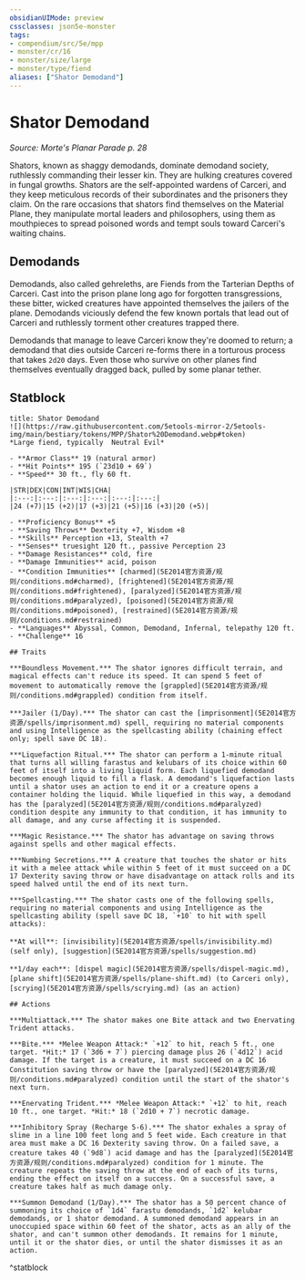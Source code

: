 ```yaml
---
obsidianUIMode: preview
cssclasses: json5e-monster
tags:
- compendium/src/5e/mpp
- monster/cr/16
- monster/size/large
- monster/type/fiend
aliases: ["Shator Demodand"]
---
```

# Shator Demodand
*Source: Morte's Planar Parade p. 28*  

Shators, known as shaggy demodands, dominate demodand society, ruthlessly commanding their lesser kin. They are hulking creatures covered in fungal growths. Shators are the self-appointed wardens of Carceri, and they keep meticulous records of their subordinates and the prisoners they claim. On the rare occasions that shators find themselves on the Material Plane, they manipulate mortal leaders and philosophers, using them as mouthpieces to spread poisoned words and tempt souls toward Carceri's waiting chains.

## Demodands

Demodands, also called gehreleths, are Fiends from the Tarterian Depths of Carceri. Cast into the prison plane long ago for forgotten transgressions, these bitter, wicked creatures have appointed themselves the jailers of the plane. Demodands viciously defend the few known portals that lead out of Carceri and ruthlessly torment other creatures trapped there.

Demodands that manage to leave Carceri know they're doomed to return; a demodand that dies outside Carceri re-forms there in a torturous process that takes `2d20` days. Even those who survive on other planes find themselves eventually dragged back, pulled by some planar tether.

## Statblock

```ad-statblock
title: Shator Demodand
![](https://raw.githubusercontent.com/5etools-mirror-2/5etools-img/main/bestiary/tokens/MPP/Shator%20Demodand.webp#token)
*Large fiend, typically  Neutral Evil*

- **Armor Class** 19 (natural armor)
- **Hit Points** 195 (`23d10 + 69`)
- **Speed** 30 ft., fly 60 ft.

|STR|DEX|CON|INT|WIS|CHA|
|:---:|:---:|:---:|:---:|:---:|:---:|
|24 (+7)|15 (+2)|17 (+3)|21 (+5)|16 (+3)|20 (+5)|

- **Proficiency Bonus** +5
- **Saving Throws** Dexterity +7, Wisdom +8
- **Skills** Perception +13, Stealth +7
- **Senses** truesight 120 ft., passive Perception 23
- **Damage Resistances** cold, fire
- **Damage Immunities** acid, poison
- **Condition Immunities** [charmed](5E2014官方资源/规则/conditions.md#charmed), [frightened](5E2014官方资源/规则/conditions.md#frightened), [paralyzed](5E2014官方资源/规则/conditions.md#paralyzed), [poisoned](5E2014官方资源/规则/conditions.md#poisoned), [restrained](5E2014官方资源/规则/conditions.md#restrained)
- **Languages** Abyssal, Common, Demodand, Infernal, telepathy 120 ft.
- **Challenge** 16

## Traits

***Boundless Movement.*** The shator ignores difficult terrain, and magical effects can't reduce its speed. It can spend 5 feet of movement to automatically remove the [grappled](5E2014官方资源/规则/conditions.md#grappled) condition from itself.

***Jailer (1/Day).*** The shator can cast the [imprisonment](5E2014官方资源/spells/imprisonment.md) spell, requiring no material components and using Intelligence as the spellcasting ability (chaining effect only; spell save DC 18).

***Liquefaction Ritual.*** The shator can perform a 1-minute ritual that turns all willing farastus and kelubars of its choice within 60 feet of itself into a living liquid form. Each liquefied demodand becomes enough liquid to fill a flask. A demodand's liquefaction lasts until a shator uses an action to end it or a creature opens a container holding the liquid. While liquefied in this way, a demodand has the [paralyzed](5E2014官方资源/规则/conditions.md#paralyzed) condition despite any immunity to that condition, it has immunity to all damage, and any curse affecting it is suspended.

***Magic Resistance.*** The shator has advantage on saving throws against spells and other magical effects.

***Numbing Secretions.*** A creature that touches the shator or hits it with a melee attack while within 5 feet of it must succeed on a DC 17 Dexterity saving throw or have disadvantage on attack rolls and its speed halved until the end of its next turn.

***Spellcasting.*** The shator casts one of the following spells, requiring no material components and using Intelligence as the spellcasting ability (spell save DC 18, `+10` to hit with spell attacks):

**At will**: [invisibility](5E2014官方资源/spells/invisibility.md) (self only), [suggestion](5E2014官方资源/spells/suggestion.md)

**1/day each**: [dispel magic](5E2014官方资源/spells/dispel-magic.md), [plane shift](5E2014官方资源/spells/plane-shift.md) (to Carceri only), [scrying](5E2014官方资源/spells/scrying.md) (as an action)

## Actions

***Multiattack.*** The shator makes one Bite attack and two Enervating Trident attacks.

***Bite.*** *Melee Weapon Attack:* `+12` to hit, reach 5 ft., one target. *Hit:* 17 (`3d6 + 7`) piercing damage plus 26 (`4d12`) acid damage. If the target is a creature, it must succeed on a DC 16 Constitution saving throw or have the [paralyzed](5E2014官方资源/规则/conditions.md#paralyzed) condition until the start of the shator's next turn.

***Enervating Trident.*** *Melee Weapon Attack:* `+12` to hit, reach 10 ft., one target. *Hit:* 18 (`2d10 + 7`) necrotic damage.

***Inhibitory Spray (Recharge 5-6).*** The shator exhales a spray of slime in a line 100 feet long and 5 feet wide. Each creature in that area must make a DC 16 Dexterity saving throw. On a failed save, a creature takes 40 (`9d8`) acid damage and has the [paralyzed](5E2014官方资源/规则/conditions.md#paralyzed) condition for 1 minute. The creature repeats the saving throw at the end of each of its turns, ending the effect on itself on a success. On a successful save, a creature takes half as much damage only.

***Summon Demodand (1/Day).*** The shator has a 50 percent chance of summoning its choice of `1d4` farastu demodands, `1d2` kelubar demodands, or 1 shator demodand. A summoned demodand appears in an unoccupied space within 60 feet of the shator, acts as an ally of the shator, and can't summon other demodands. It remains for 1 minute, until it or the shator dies, or until the shator dismisses it as an action.
```
^statblock